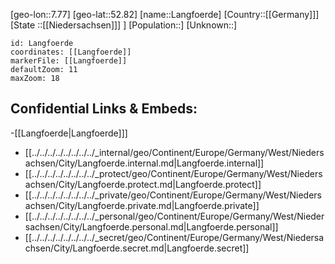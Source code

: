 ﻿---
location: [52.82,7.77]
mapzoom: [7,12] 
mapmarker: city 
type: City
tags:
- geo/City


SpocWebEntityId: 31838
isDeleted: false
confidential: public

---
[geo-lon::7.77]
[geo-lat::52.82]
[name::Langfoerde]
[Country::[[Germany]]]
[State ::[[Niedersachsen]]] ]
[Population::]
[Unknown::]


```leaflet
id: Langfoerde
coordinates: [[Langfoerde]]
markerFile: [[Langfoerde]]
defaultZoom: 11 
maxZoom: 18
```


## Confidential Links & Embeds: 
-[[Langfoerde|Langfoerde]]] 
- [[../../../../../../../../_internal/geo/Continent/Europe/Germany/West/Niedersachsen/City/Langfoerde.internal.md|Langfoerde.internal]] 
- [[../../../../../../../../_protect/geo/Continent/Europe/Germany/West/Niedersachsen/City/Langfoerde.protect.md|Langfoerde.protect]] 
- [[../../../../../../../../_private/geo/Continent/Europe/Germany/West/Niedersachsen/City/Langfoerde.private.md|Langfoerde.private]] 
- [[../../../../../../../../_personal/geo/Continent/Europe/Germany/West/Niedersachsen/City/Langfoerde.personal.md|Langfoerde.personal]] 
- [[../../../../../../../../_secret/geo/Continent/Europe/Germany/West/Niedersachsen/City/Langfoerde.secret.md|Langfoerde.secret]] 
